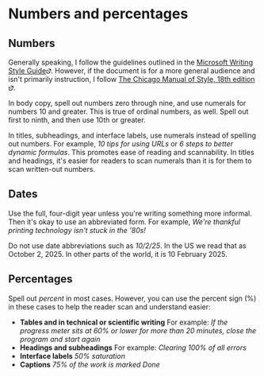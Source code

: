 Numbers and percentages
=======================

Numbers
-------

Generally speaking, I follow the guidelines outlined in the <a href="https://learn.microsoft.com/en-us/style-guide/numbers" target="_blank">Microsoft
Writing Style Guide</a>![](Resources/Images/offsite-link.png). 
However, if the document is for a more
general audience and isn't primarily instruction, I follow <a href="http://login.chicagomanualofstyle.org/action/login" target="_new"> The Chicago
Manual of Style, 18th edition</a>![](Resources/Images/offsite-link.png).

In body copy, spell out numbers zero through nine, and use numerals for
numbers 10 and greater. This is true of ordinal numbers, as well. Spell
out first to ninth, and then use 10th or greater.

In titles, subheadings, and interface labels, use numerals instead of
spelling out numbers. For example, *10 tips for using URLs* or *6*
*steps to better dynamic formulas*. This promotes ease of reading and
scannability. In titles and headings, it's easier for readers to scan
numerals than it is for them to scan written-out numbers.

Dates
-----

Use the full, four-digit year unless you're writing something more informal. Then 
it's okay to use an abbreviated form. For example, 
*We're thankful printing technology isn't stuck in the '80s!*

Do not use date abbreviations such as *10/2/25*. In the US we read that as
October 2, 2025. In other parts of the world, it is 10 February 2025. 

Percentages
-----------

Spell out *percent* in most cases. However, you can use the percent sign (%) in
these cases to help the reader scan and understand easier:

* **Tables and in technical or scientific writing** For example: *If the progress meter sits at 60% or lower for more than 20 minutes, close the program and start again*
* **Headings and subheadings** For example: *Clearing 100% of all errors*
* **Interface labels** *50% saturation*
* **Captions** *75% of the work is marked Done*
